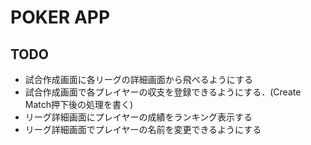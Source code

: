 # POKER APP

## TODO

- 試合作成画面に各リーグの詳細画面から飛べるようにする
- 試合作成画面で各プレイヤーの収支を登録できるようにする．(Create Match押下後の処理を書く)
- リーグ詳細画面にプレイヤーの成績をランキング表示する
- リーグ詳細画面でプレイヤーの名前を変更できるようにする
